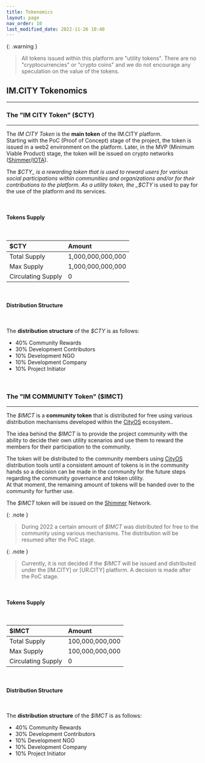 ```yaml
---
title: Tokenomics
layout: page
nav_order: 10
last_modified_date: 2022-11-26 10:40
---
```


{: .warning }
>All tokens issued within this platform are "utility tokens".
>There are no "cryptocurrencies" or "crypto coins" and we do not encourage any speculation on the value of the tokens.

## IM.CITY Tokenomics

----------------

### The "IM CITY Token" ($CTY)

----------------

The _IM CITY Token_ is the **main token** of the IM.CITY platform.   
Starting with the PoC (Proof of Concept) stage of the project, the token is issued in a web2 environment on the platform.
Later, in the MVP (Minimum Viable Product) stage, the token will be issued on crypto networks ([Shimmer]/[IOTA]).

The _$CTY_ is a rewarding token that is used to reward users for various social participations within communities and organizations and/or for their contributions to the platform.  
As a utility token, the _$CTY_ is used to pay for the use of the platform and its services.

&nbsp;
#### Tokens Supply
&nbsp;

| $CTY               | Amount            |
|:-------------------|:------------------|
| Total Supply       | 1,000,000,000,000 |
| Max Supply         | 1,000,000,000,000 |
| Circulating Supply | 0                 |


&nbsp;   
#### Distribution Structure
&nbsp;

The **distribution structure** of the _$CTY_ is as follows:
- 40% Community Rewards
- 30% Development Contributors
- 10% Development NGO
- 10% Development Company
- 10% Project Initiator


&nbsp;    
      
### The "IM COMMUNITY Token" ($IMCT)

----------------

The _$IMCT_ is a **community token** that is distributed for free using various distribution mechanisms developed within the [CityOS] ecosystem..

The idea behind the _$IMCT_ is to provide the project community with the ability to decide their own utility scenarios and use them to reward the members for their participation to the community.

The token will be distributed to the community members using [CityOS] distribution tools until a consistent amount of tokens is in the community hands so a decision can be made in the community for the future steps regarding the community governance and token utility.   
At that moment, the remaining amount of tokens will be handed over to the community for further use.

The _$IMCT_ token will be issued on the [Shimmer] Network.



{: .note }
>During 2022 a certain amount of _$IMCT_ was distributed for free to the community using various mechanisms.
> The distribution will be resumed after the PoC stage.

{: .note }
>Currently, it is not decided if the _$IMCT_ will be issued and distributed under the [IM.CITY] or [UR.CITY] platform.
>A decision is made after the PoC stage.


&nbsp;   
#### Tokens Supply
&nbsp;

| $IMCT              | Amount          |
|:-------------------|:----------------|
| Total Supply       | 100,000,000,000 |
| Max Supply         | 100,000,000,000 |
| Circulating Supply | 0               |


&nbsp;   
#### Distribution Structure
&nbsp;

The **distribution structure** of the _$IMCT_ is as follows:
- 40% Community Rewards
- 30% Development Contributors
- 10% Development NGO
- 10% Development Company
- 10% Project Initiator



[CityOS]: https://CityOS.dev "CityOS"
[Shimmer]: https://shimmer.network/ "Shimmer Network"
[IOTA]: https://www.iota.org/ "IOTA Network"